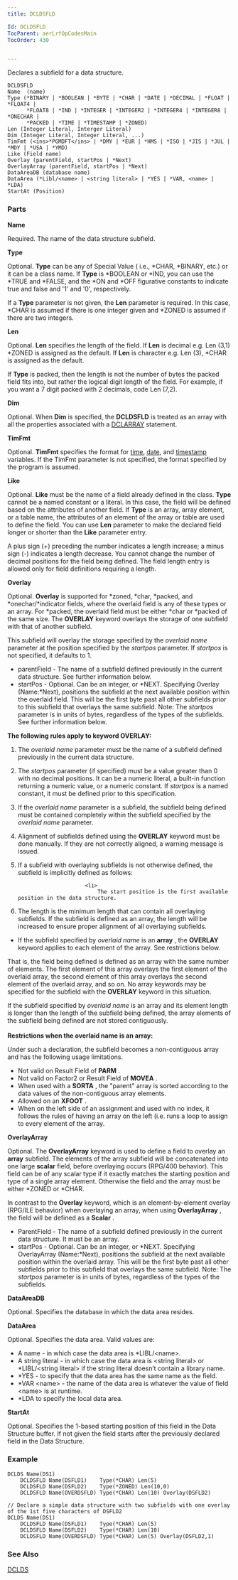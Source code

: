 ```yaml
---
title: DCLDSFLD

Id: DCLDSFLD
TocParent: aerLrfOpCodesMain
TocOrder: 430


---
```


Declares a subfield for a data structure.

```
DCLDSFLD 
Name  (name)
Type (*BINARY | *BOOLEAN | *BYTE | *CHAR | *DATE | *DECIMAL | *FLOAT | *FLOAT4 |
      *FLOAT8 | *IND | *INTEGER | *INTEGER2 | *INTEGER4 | *INTEGER8 | *ONECHAR |
      *PACKED | *TIME | *TIMESTAMP | *ZONED)
Len (Integer Literal, Interger Literal)
Dim (Integer Literal, Integer Literal, ...)
TimFmt (<ins>*PGMDFT</ins> | *DMY | *EUR | *HMS | *ISO | *JIS | *JUL | *MDY | *USA | *YMD)
Like (Field name)
Overlay (parentField, startPos | *Next)
OverlayArray (parentField, startPos | *Next) 
DataAreaDB (database name)
DataArea (*Libl/<name> | <string literal> | *YES | *VAR, <name> | *LDA)
StartAt (Position)
```

### Parts

**Name** 

Required. The name of the data structure subfield.


**Type** 

Optional. **Type** can be any of Special Value ( i.e., *CHAR, *BINARY, etc.) or it can be a class name. If **Type** is *BOOLEAN or *IND, you can use the *TRUE and *FALSE, and the *ON and *OFF figurative constants to indicate true and false and '1' and '0', respectively. 

If a **Type** parameter is not given, the **Len** parameter is required. In this case, *CHAR is assumed if there is one integer given and *ZONED is assumed if there are two integers.


**Len** 

Optional. **Len** specifies the length of the field. If **Len** is decimal e.g. Len (3,1) *ZONED is assigned as the default. If **Len** is character e.g. Len (3), *CHAR is assigned as the default. 

If **Type** is packed, then the length is not the number of bytes the packed field fits into, but rather the logical digit length of the field. For example, if you want a 7 digit packed with 2 decimals, code Len (7,2).


**Dim** 

Optional. When **Dim** is specified, the **DCLDSFLD** is treated as an array with all the properties associated with a [DCLARRAY](DCLARRAY.html) statement.


**TimFmt** 

Optional. **TimFmt** specifies the format for [time](Time_Formats.html), [date](Date_Formats.html), and [timestamp](Timestamp_Data_Type.html) variables. If the TimFmt parameter is not specified, the format specified by the program is assumed.


**Like** 

Optional. **Like** must be the name of a field already defined in the class. **Type** cannot be a named constant or a literal. In this case, the field will be defined based on the attributes of another field. If **Type** is an array, array element, or a table name, the attributes of an element of the array or table are used to define the field. You can use **Len** parameter to make the declared field longer or shorter than the **Like** parameter entry. 

A plus sign (+) preceding the number indicates a length increase; a minus sign (-) indicates a length decrease. You cannot change the number of decimal positions for the field being defined. The field length entry is allowed only for field definitions requiring a length.


**Overlay** 

Optional. **Overlay** is supported for *zoned, *char, *packed, and *onechar/*indicator fields, where the overlaid field is any of these types or an array. For *packed, the overlaid field must be either *char or *packed of the same size. The **OVERLAY** keyword overlays the storage of one subfield with that of another subfield.


This subfield will overlay the storage specified by the *overlaid name* parameter at the position specified by the *startpos* parameter. If *startpos* is not specified, it defaults to 1.


- parentField - The name of a subfield defined previously in the current data
                        structure.  See further information below.
- startPos - Optional.  Can be an integer, or *NEXT.  Specifying
                        Overlay (Name:*Next), positions the subfield at the next available position
                        within the overlaid field. This will be the first byte past all other
                        subfields prior to this subfield that overlays the same subfield.  Note:
                        The *startpos*  parameter is in units of bytes, regardless of the
                        types of the subfields.   See further information below.


**The following rules apply to keyword OVERLAY:** 

1. The *overlaid name*  parameter must be the name of a subfield defined previously in the current data
                        structure.
2. The *startpos*  parameter (if specified) must be a value greater than 0
                        with no decimal positions.  It can be a numeric literal, a built-in function returning a numeric value,
                        or a numeric constant. If *startpos*  is a named constant, it must be defined prior to this specification.
3. If the *overlaid name*  parameter is a subfield, the subfield being defined must be contained completely
                        within the subfield specified by the *overlaid name*  parameter.
4. Alignment of subfields defined using the **OVERLAY**  keyword must be done manually. 
                        If they are not correctly aligned, a warning message is issued.
5. If a subfield with overlaying subfields is not otherwise defined, the subfield is implicitly defined as follows: 

                            <li>
                                The start position is the first available position in the data structure.
6. The length is the minimum length that can contain all overlaying subfields. If
                                the subfield is defined as an array, the length will be increased to ensure
                                proper alignment of all overlaying subfields.

</li>

- If the subfield specified by *overlaid name* is an **array** , the **OVERLAY** keyword applies to each element of the array. See restrictions below. 

That is, the field being defined is defined as an array with the same number of elements. The first element of this array overlays the first element of the overlaid array, the second element of this array overlays the second element of the overlaid array, and so on. No array keywords may be specified for the subfield with the **OVERLAY** keyword in this situation. 

If the subfield specified by *overlaid name* is an array and its element length is longer than the length of the subfield being defined, the array elements of the subfield being defined are not stored contiguously. <br /><br /> **Restrictions when the overlaid name is an array:**

Under such a declaration, the subfield becomes a non-contiguous array and has the following usage limitations. 

- Not valid on Result Field of **PARM** .
- Not valid on Factor2 or Result Field of **MOVEA** .
- When used with a **SORTA** , the "parent" array is sorted
                        according to the data values of the non-contiguous array elements.
- Allowed on an **XFOOT** .
- When on the left side of an assignment and used with no index, it follows the
                        rules of having an array on the left (i.e. runs a loop to assign to every
                        element of the array.


**OverlayArray** 

Optional. The **OverlayArray** keyword is used to define a field to overlay an **array** subfield. The elements of the array subfield will be concatenated into one large **scalar** field, before overlaying occurs (RPG/400 behavior). This field can be of any scalar type if it exactly matches the starting position and type of a single array element. Otherwise the field and the array must be either *ZONED or *CHAR.


In contrast to the **Overlay** keyword, which is an element-by-element overlay (RPG/ILE behavior) when overlaying an array, when using **OverlayArray** , the field will be defined as a **Scalar** . 

- ParentField - The name of a subfield defined previously in the current data
                        structure. It must be an array.
- startPos - Optional. Can be an integer, or *NEXT. Specifying
                        OverlayArray (Name:*Next), positions the subfield at the next available position
                        within the overlaid array. This will be the first byte past all other
                        subfields prior to this subfield that overlays the same subfield.  Note:
                        The *startpos*  parameter is in units of bytes, regardless of the
                        types of the subfields.<br />


**DataAreaDB** 

Optional. Specifies the database in which the data area resides.


**DataArea** 

Optional. Specifies the data area. Valid values are:


- A name - in which case the data area is *LIBL/\<name\>.
- A string literal - in which case the data area is \<string literal\>
                        or *LIBL/\<string literal\> if the string literal doesn’t contain a library name.
- *YES -  to specify that the data area has the same name as the field.
- *VAR \<name\> - the name of the data area is whatever the value of
                        field \<name\> is at runtime.
- *LDA to specify the local data area.


**StartAt** 

Optional. Specifies the 1-based starting position of this field in the Data Structure buffer. If not given the field starts after the previously declared field in the Data Structure.


### Example

```
DCLDS Name(DS1)
    DCLDSFLD Name(DSFLD1)    Type(*CHAR) Len(5)
    DCLDSFLD Name(DSFLD2)    Type(*ZONED) Len(10,0)
    DCLDSFLD Name(OVERDSFLD) Type(*CHAR) Len(10) Overlay(DSFLD2)
```
        
```
// Declare a simple data structure with two subfields with one overlay of the 1st five characters of DSFLD2
DCLDS Name(DS1)
    DCLDSFLD Name(DSFLD1)    Type(*CHAR) Len(5)
    DCLDSFLD Name(DSFLD2)    Type(*CHAR) Len(10)
    DCLDSFLD Name(OVERDSFLD) Type(*CHAR) Len(5) Overlay(DSFLD2,1)
```

### See Also
[DCLDS](DCLDS.html)


